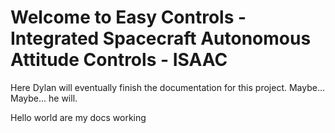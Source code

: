 # Welcome to Easy Controls - Integrated Spacecraft Autonomous Attitude Controls - ISAAC 


Here Dylan will eventually finish the documentation for this project. Maybe... Maybe... he will. 

Hello world are my docs working